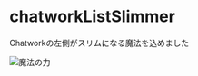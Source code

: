 # chatworkListSlimmer
Chatworkの左側がスリムになる魔法を込めました

![魔法の力](https://pbs.twimg.com/media/CCsmBzhUUAATLu8.png:medium)
